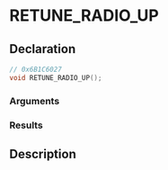 # RETUNE_RADIO_UP

## Declaration
```cpp
// 0x6B1C6027
void RETUNE_RADIO_UP();
```

### Arguments

### Results

## Description
